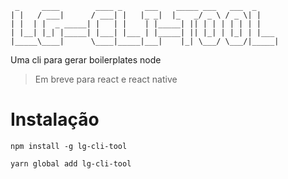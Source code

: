  ```
  _     ____        ____ _     ___    _____ ___   ___  _     
 | |   / ___|      / ___| |   |_ _|  |_   _/ _ \ / _ \| |    
 | |  | |  _ _____| |   | |    | |_____| || | | | | | | |    
 | |__| |_| |_____| |___| |___ | |_____| || |_| | |_| | |___ 
 |_____\____|      \____|_____|___|    |_| \___/ \___/|_____|

 ```

Uma cli para gerar boilerplates node
> Em breve para react e react native 

# Instalação

```shell
npm install -g lg-cli-tool

yarn global add lg-cli-tool
```